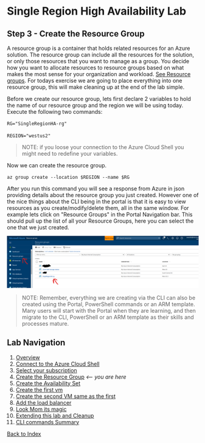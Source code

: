 # Single Region High Availability Lab 
## Step 3 - Create the Resource Group

A resource group is a container that holds related resources for an Azure solution. The resource group can include all the resources for the solution, or only those resources that you want to manage as a group. You decide how you want to allocate resources to resource groups based on what makes the most sense for your organization and workload. [See Resource groups](https://docs.microsoft.com/en-us/azure/azure-resource-manager/resource-group-overview#resource-groups). For todays exercise we are going to place everything into one resource group, this will make cleaning up at the end of the lab simple. 

Before we create our resource group, lets first declare 2 variables to hold the name of our resource group and the region we will be using today. Execute the following two commands:

```
RG="SingleRegionHA-rg"

REGION="westus2"
```

> NOTE: if you loose your connection to the Azure Cloud Shell you might need to redefine your variables.

Now we can create the resource group.

```
az group create --location $REGION --name $RG
```

After you run this command you will see a response from Azure in json providing details about the resource group you just created. However one of the nice things about the CLI being in the portal is that it is easy to view resources as you create/modify/delete them, all in the same window. For example lets click on "Resource Groups" in the Portal Navigation bar. This should pull up the list of all your Resource Groups, here you can select the one that we just created. 

![Resource Groups](./img/resource-groups.png)

> NOTE: Remember, everything we are creating via the CLI can also be created using the Portal, PowerShell commands or an ARM template. Many users will start with the Portal when they are learning, and then migrate to the CLI, PowerShell or an ARM template as their skills and processes mature. 

## Lab Navigation
1. [Overview](./) 
1. [Connect to the Azure Cloud Shell](./step01.html)
1. [Select your subscription](./step02.html)
1. [Create the Resource Group](./step03.html) *<-- you are here*
1. [Create the Availability Set](./step04.html)
1. [Create the first vm](./step05.html)
1. [Create the second VM same as the first](./step06.html)
1. [Add the load balancer](./step07.html)
1. [Look Mom its magic](./step08.html)
1. [Extending this lab and Cleanup](./step09.html)
1. [CLI commands Summary](./summary.html)

[Back to Index](../../index.html)